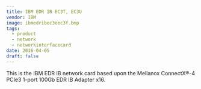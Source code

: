 ```yaml
---
title: IBM EDR IB EC3T, EC3U
vendor: IBM
image: ibmedribec3eec3f.bmp
tags:
  - product
  - network
  - networkinterfacecard
date: 2016-04-05
draft: false
---
```


This is the IBM EDR IB network card based upon the Mellanox ConnectX®-4 PCIe3 1-port 100Gb EDR IB Adapter x16.

